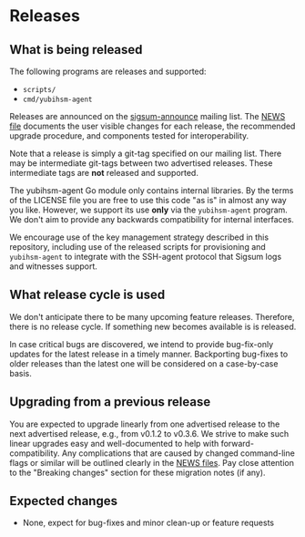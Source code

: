 # Releases

## What is being released

The following programs are releases and supported:

  - `scripts/`
  - `cmd/yubihsm-agent`

Releases are announced on the [sigsum-announce][] mailing list. The [NEWS
file](./NEWS) documents the user visible changes for each release, the
recommended upgrade procedure, and components tested for interoperability.

Note that a release is simply a git-tag specified on our mailing list.  There
may be intermediate git-tags between two advertised releases.  These
intermediate tags are **not** released and supported.

The yubihsm-agent Go module only contains internal libraries.  By the terms of
the LICENSE file you are free to use this code "as is" in almost any way you
like.  However, we support its use **only** via the `yubihsm-agent` program.  We
don't aim to provide any backwards compatibility for internal interfaces.

We encourage use of the key management strategy described in this repository,
including use of the released scripts for provisioning and `yubihsm-agent` to
integrate with the SSH-agent protocol that Sigsum logs and witnesses support.

[sigsum-announce]: https://lists.sigsum.org/mailman3/postorius/lists/sigsum-announce.lists.sigsum.org/

## What release cycle is used

We don't anticipate there to be many upcoming feature releases.  Therefore,
there is no release cycle.  If something new becomes available is is released.

In case critical bugs are discovered, we intend to provide bug-fix-only updates
for the latest release in a timely manner.  Backporting bug-fixes to older
releases than the latest one will be considered on a case-by-case basis.

## Upgrading from a previous release

You are expected to upgrade linearly from one advertised release to the next
advertised release, e.g., from v0.1.2 to v0.3.6.  We strive to make such linear
upgrades easy and well-documented to help with forward-compatibility.  Any
complications that are caused by changed command-line flags or similar will be
outlined clearly in the [NEWS files](./NEWS).  Pay close attention to the
"Breaking changes" section for these migration notes (if any).

## Expected changes

  - None, expect for bug-fixes and minor clean-up or feature requests
